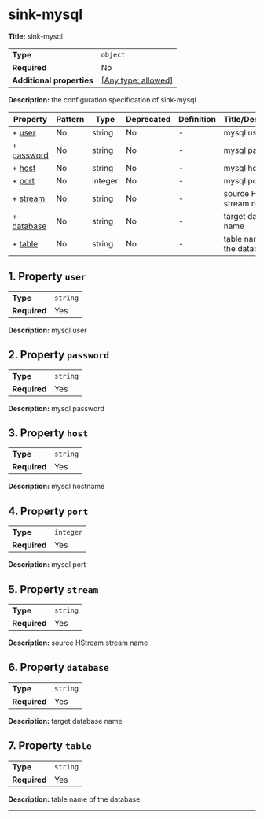# sink-mysql

**Title:** sink-mysql

|                           |                                                                           |
| ------------------------- | ------------------------------------------------------------------------- |
| **Type**                  | `object`                                                                  |
| **Required**              | No                                                                        |
| **Additional properties** | [[Any type: allowed]](# "Additional Properties of any type are allowed.") |

**Description:** the configuration specification of sink-mysql

| Property                 | Pattern | Type    | Deprecated | Definition | Title/Description          |
| ------------------------ | ------- | ------- | ---------- | ---------- | -------------------------- |
| + [user](#user )         | No      | string  | No         | -          | mysql user                 |
| + [password](#password ) | No      | string  | No         | -          | mysql password             |
| + [host](#host )         | No      | string  | No         | -          | mysql hostname             |
| + [port](#port )         | No      | integer | No         | -          | mysql port                 |
| + [stream](#stream )     | No      | string  | No         | -          | source HStream stream name |
| + [database](#database ) | No      | string  | No         | -          | target database name       |
| + [table](#table )       | No      | string  | No         | -          | table name of the database |

## <a name="user"></a>1. Property `user`

|              |          |
| ------------ | -------- |
| **Type**     | `string` |
| **Required** | Yes      |

**Description:** mysql user

## <a name="password"></a>2. Property `password`

|              |          |
| ------------ | -------- |
| **Type**     | `string` |
| **Required** | Yes      |

**Description:** mysql password

## <a name="host"></a>3. Property `host`

|              |          |
| ------------ | -------- |
| **Type**     | `string` |
| **Required** | Yes      |

**Description:** mysql hostname

## <a name="port"></a>4. Property `port`

|              |           |
| ------------ | --------- |
| **Type**     | `integer` |
| **Required** | Yes       |

**Description:** mysql port

## <a name="stream"></a>5. Property `stream`

|              |          |
| ------------ | -------- |
| **Type**     | `string` |
| **Required** | Yes      |

**Description:** source HStream stream name

## <a name="database"></a>6. Property `database`

|              |          |
| ------------ | -------- |
| **Type**     | `string` |
| **Required** | Yes      |

**Description:** target database name

## <a name="table"></a>7. Property `table`

|              |          |
| ------------ | -------- |
| **Type**     | `string` |
| **Required** | Yes      |

**Description:** table name of the database

----------------------------------------------------------------------------------------------------------------------------
